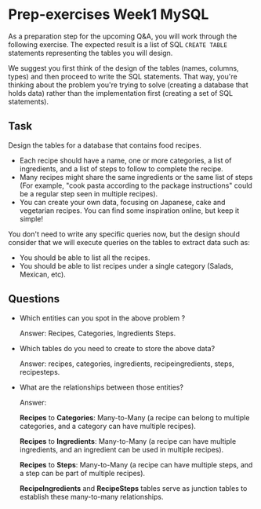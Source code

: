 # Prep-exercises Week1 MySQL

As a preparation step for the upcoming Q&A, you will work through the following exercise. The expected result is a list
of SQL `CREATE TABLE` statements representing the tables you will design.

We suggest you first think of the design of the tables (names, columns, types) and then proceed to write the SQL
statements. That way, you're thinking about the problem you're trying to solve (creating a database that holds data)
rather than the implementation first (creating a set of SQL statements).

## Task

Design the tables for a database that contains food recipes.

- Each recipe should have a name, one or more categories, a list of ingredients, and a list of steps to follow to
  complete the recipe.
- Many recipes might share the same ingredients or the same list of steps (For example, "cook pasta according to the
  package instructions" could be a regular step seen in multiple recipes).
- You can create your own data, focusing on Japanese, cake and vegetarian recipes. You can find some inspiration online,
  but keep it simple!

You don't need to write any specific queries now, but the design should consider that we will execute queries on the
tables to extract data such as:

- You should be able to list all the recipes.
- You should be able to list recipes under a single category (Salads, Mexican, etc).

## Questions

- Which entities can you spot in the above problem ?
  
  Answer: Recipes, Categories, Ingredients Steps.
- Which tables do you need to create to store the above data?
  
  Answer: recipes, categories, ingredients, recipeingredients, steps, recipesteps.
- What are the relationships between those entities?
  
  Answer:
  
  **Recipes** to **Categories**: Many-to-Many (a recipe can belong to multiple categories, and a category can have multiple recipes).
  
  **Recipes** to **Ingredients**: Many-to-Many (a recipe can have multiple ingredients, and an ingredient can be used in multiple recipes).
  
  **Recipes** to **Steps**: Many-to-Many (a recipe can have multiple steps, and a step can be part of multiple recipes).
  
  **RecipeIngredients** and **RecipeSteps** tables serve as junction tables to establish these many-to-many relationships.


